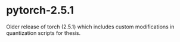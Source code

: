 # pytorch-2.5.1
Older release of torch (2.5.1) which includes custom modifications in quantization scripts for thesis.
